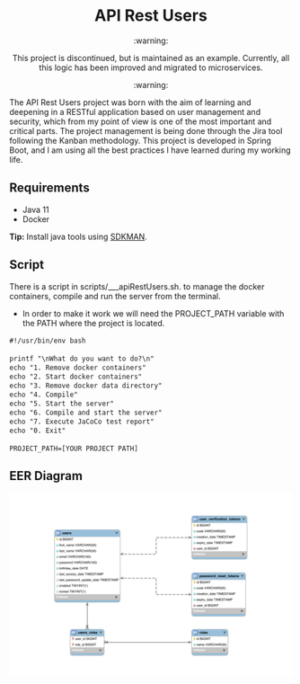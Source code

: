 <h1 align="center">API Rest Users</h1>

<p align="center">
    :warning:
</p>

<p align="center">
    This project is discontinued, but is maintained as an example. Currently, all this logic has been improved and migrated to microservices.
</p>

<p align="center">
    :warning:
</p>

The API Rest Users project was born with the aim of learning and deepening in a RESTful application based on user management and security,
which from my point of view is one of the most important and critical parts. The project management is being done through the Jira tool
following the Kanban methodology. This project is developed in Spring Boot, and I am using all the best practices I have learned during my
working life.

## Requirements

- Java 11
- Docker

**Tip:** Install java tools using [SDKMAN](https://sdkman.io).

## Script

There is a script in scripts/___apiRestUsers.sh. to manage the docker containers, compile and run the server from the terminal.

- In order to make it work we will need the PROJECT_PATH variable with the PATH where the project is located.

```shell
#!/usr/bin/env bash

printf "\nWhat do you want to do?\n"
echo "1. Remove docker containers"
echo "2. Start docker containers"
echo "3. Remove docker data directory"
echo "4. Compile"
echo "5. Start the server"
echo "6. Compile and start the server"
echo "7. Execute JaCoCo test report"
echo "0. Exit"

PROJECT_PATH=[YOUR PROJECT PATH]
```

## EER Diagram

![EER Diagram](database/EER-diagram.svg)
